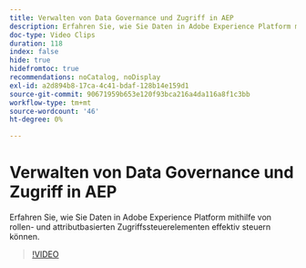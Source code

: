 ```yaml
---
title: Verwalten von Data Governance und Zugriff in AEP
description: Erfahren Sie, wie Sie Daten in Adobe Experience Platform mithilfe von rollen- und attributbasierten Zugriffssteuerelementen effektiv steuern können.
doc-type: Video Clips
duration: 118
index: false
hide: true
hidefromtoc: true
recommendations: noCatalog, noDisplay
exl-id: a2d894b8-17ca-4c41-bdaf-128b14e159d1
source-git-commit: 90671959b653e120f93bca216a4da116a8f1c3bb
workflow-type: tm+mt
source-wordcount: '46'
ht-degree: 0%

---
```


# Verwalten von Data Governance und Zugriff in AEP

Erfahren Sie, wie Sie Daten in Adobe Experience Platform mithilfe von rollen- und attributbasierten Zugriffssteuerelementen effektiv steuern können.

<!-- 62_S601_3442532_118_managing-data-governance-and-access-in-aep -->
>[!VIDEO](https://video.tv.adobe.com/v/3458316/?learn=on&enablevpops=true)
